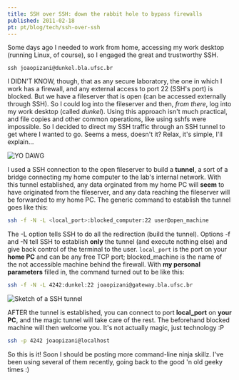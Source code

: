 ```yaml
---
title: SSH over SSH: down the rabbit hole to bypass firewalls
published: 2011-02-18
pt: pt/blog/tech/ssh-over-ssh
---
```


Some days ago I needed to work from home, accessing my work desktop (running Linux, of course), so I engaged the great and trustworthy SSH.

    ssh joaopizani@dunkel.bla.ufsc.br

I DIDN'T KNOW, though, that as any secure laboratory, the one in which I work has a firewall, and any external access to port 22 (SSH's port) is blocked.
But we have a fileserver that is open (can be accessed externally through SSH).
So I could log into the fileserver and then, _from there_, log into my work desktop (called _dunkel_).
Using this approach isn't much practical, and file copies and other common operations, like using sshfs were impossible.
So I decided to direct my SSH traffic through an SSH tunnel to get where I wanted to go.
Seems a mess, doesn't it? Relax, it's simple, I'll explain...

![YO DAWG](/files/imgs/2011-02_YODAWGSSH.jpg)

<!--more-->

I used a SSH connection to the open fileserver to build a **tunnel**, a sort of a bridge connecting my home computer to the lab's internal network.
With this tunnel established, any data orginated from my home PC will **seem** to have originated from the fileserver,
and any data reaching the fileserver will be forwarded to my home PC.
The generic command to establish the tunnel goes like this:

```bash
ssh -f -N -L <local_port>:blocked_computer:22 user@open_machine
```

The -L option tells SSH to do all the redirection (build the tunnel).
Options -f and -N tell SSH to establish **only** the tunnel (and execute nothing else) and give back control of the terminal to the user.
`local_port` is the port on your **home PC** and can be any free TCP port; blocked_machine is the name of the not accessible machine behind the firewall.
With **my personal parameters** filled in, the command turned out to be like this:

```bash
ssh -f -N -L 4242:dunkel:22 joaopizani@gateway.bla.ufsc.br
```

![Sketch of a SSH tunnel](/files/imgs/2011-02_tunel.png)

AFTER the tunnel is established, you can connect to port **local_port** on **your PC**, and the magic tunnel will take care of the rest.
The beforehand blocked machine will then welcome you. It's not actually magic, just technology :P

```bash
ssh -p 4242 joaopizani@localhost
```

So this is it!
Soon I should be posting more command-line ninja skillz.
I've been using several of them recently, going back to the good 'n old geeky times :)

